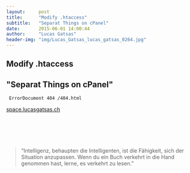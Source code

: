 ```yaml
---
layout:     post
title:      "Modify .htaccess"
subtitle:   "Separat Things on cPanel"
date:       2015-06-01 14:00:44
author:     "Lucas Gatsas"
header-img: "img/Lucas_Gatsas_lucas_gatsas_0264.jpg"
---
```

<h2 class="section-heading">Modify .htaccess</h2>
<h2 class="section-heading">"Separat Things on cPanel"</h2>

<code> ErrorDocument 404 /404.html</code>


<a href="http://space.lucasgatsas.ch/64376473647637467364634376437647364736473647356736537657365763576375673657365763756376">space.lucasgatsas.ch</a>

<br><br>


<br>
<blockquote>
“Intelligenz, behaupten die Intelligenten, ist die Fähigkeit, sich der Situation anzupassen. Wenn du ein Buch verkehrt in die Hand genommen hast, lerne, es verkehrt zu lesen.” 
</blockquote>

